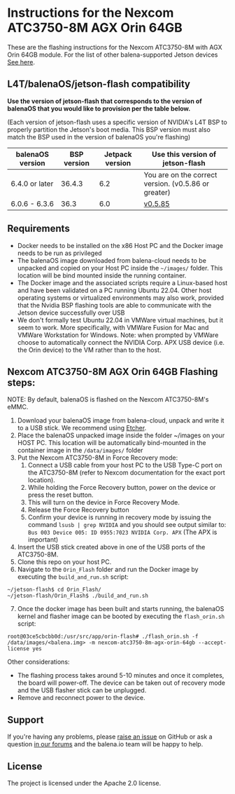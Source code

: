 # Instructions for the Nexcom ATC3750-8M AGX Orin 64GB

These are the flashing instructions for the Nexcom ATC3750-8M with AGX Orin 64GB module. For the list of other balena-supported Jetson devices [See here](../README.md#instructions).

## L4T/balenaOS/jetson-flash compatibility

**Use the version of jetson-flash that corresponds to the version of balenaOS that you would like to provision per the table below.**

(Each version of jetson-flash uses a specific version of NVIDIA's L4T BSP to properly partition the Jetson's boot media. This BSP version must also match the BSP used in the version of balenaOS you're flashing)

| balenaOS version | BSP version | Jetpack version | Use this version of jetson-flash |
|------------------|-------------|-----------------|----------------------------------|
| 6.4.0 or later   | 36.4.3      | 6.2             | You are on the correct version. (v0.5.86 or greater)              |
| 6.0.6 - 6.3.6    | 36.3        | 6.0             | [v0.5.85](https://github.com/balena-os/jetson-flash/tree/v0.5.85) |


## Requirements
- Docker needs to be installed on the x86 Host PC and the Docker image needs to be run as privileged
- The balenaOS image downloaded from balena-cloud needs to be unpacked and copied on your Host PC inside the `~/images/` folder. This location will be bind mounted inside the running container.
- The Docker image and the associated scripts require a Linux-based host and have been validated on a PC running Ubuntu 22.04. Other host operating systems or virtualized environments may also work, provided that the Nvidia BSP flashing tools are able to communicate with the Jetson device successfully over USB
- We don't formally test Ubuntu 22.04 in VMWare virtual machines, but it seem to work. More specifically, with VMWare Fusion for Mac and VMWare Workstation for Windows. Note: when prompted by VMWare choose to automatically connect the NVIDIA Corp. APX USB device (i.e. the Orin device) to the VM rather than to the host.

## Nexcom ATC3750-8M AGX Orin 64GB Flashing steps:

NOTE: By default, balenaOS is flashed on the Nexcom ATC3750-8M's eMMC.

1. Download your balenaOS image from balena-cloud, unpack and write it to a USB stick. We recommend using [Etcher](https://www.balena.io/etcher).
2. Place the balenaOS unpacked image inside the folder ~/images on your HOST PC. This location will be automatically bind-mounted in the container image in the `/data/images/` folder
3. Put the Nexcom ATC3750-8M in Force Recovery mode:
   1. Connect a USB cable from your host PC to the USB Type-C port on the ATC3750-8M (refer to Nexcom documentation for the exact port location).
   2. While holding the Force Recovery button, power on the device or press the reset button.
   3. This will turn on the device in Force Recovery Mode.
   4. Release the Force Recovery button
   5. Confirm your device is running in recovery mode by issuing the command `lsusb | grep NVIDIA` and you should see output similar to: `Bus 003 Device 005: ID 0955:7023 NVIDIA Corp. APX` (The APX is important)
4. Insert the USB stick created above in one of the USB ports of the ATC3750-8M.
5. Clone this repo on your host PC.
6. Navigate to the `Orin_Flash` folder and run the Docker image by executing the `build_and_run.sh` script:
```
~/jetson-flash$ cd Orin_Flash/
~/jetson-flash/Orin_Flash$ ./build_and_run.sh
```
7. Once the docker image has been built and starts running, the balenaOS kernel and flasher image can be booted by executing the `flash_orin.sh` script:
```
root@03ce5cbcbb0d:/usr/src/app/orin-flash# ./flash_orin.sh -f /data/images/<balena.img> -m nexcom-atc3750-8m-agx-orin-64gb --accept-license yes
```

Other considerations:
- The flashing process takes around 5-10 minutes and once it completes, the board will power-off. The device can be taken out of recovery mode and the USB flasher stick can be unplugged.
- Remove and reconnect power to the device.

## Support

If you're having any problems, please [raise an issue](https://github.com/balena-os/jetson-flash/issues/new) on GitHub or ask a question [in our forums](https://forums.balena.io/c/share-questions-or-issues-about-balena-jetson-flash-which-is-a-tool-that-allows-users-to-flash-balenaos-on-nvidia-jetson-devices/95) and the balena.io team will be happy to help.



License
-------

The project is licensed under the Apache 2.0 license.
